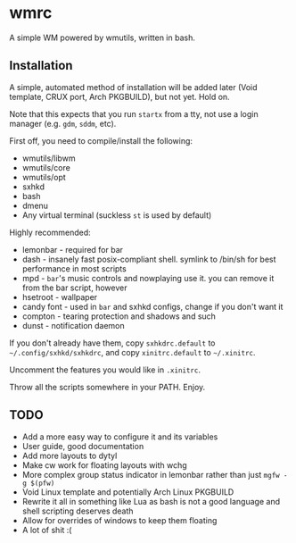 # wmrc

A simple WM powered by wmutils, written in bash.

## Installation

A simple, automated method of installation will be added later (Void template, CRUX port, Arch PKGBUILD), but not yet. Hold on.

Note that this expects that you run `startx` from a tty, not use a login manager (e.g. `gdm`, `sddm`, etc). 

First off,  you need to compile/install the following:

* wmutils/libwm
* wmutils/core
* wmutils/opt
* sxhkd
* bash
* dmenu
* Any virtual terminal (suckless `st` is used by default)

Highly recommended:

* lemonbar - required for bar
* dash - insanely fast posix-compliant shell. symlink to /bin/sh for best performance in most scripts
* mpd - `bar`'s music controls and nowplaying use it. you can remove it from the bar script, however
* hsetroot - wallpaper
* candy font - used in `bar` and sxhkd configs, change if you don't want it
* compton - tearing protection and shadows and such
* dunst - notification daemon

If you don't already have them, copy `sxhkdrc.default` to `~/.config/sxhkd/sxhkdrc`, and copy `xinitrc.default` to `~/.xinitrc`.

Uncomment the features you would like in `.xinitrc`.

Throw all the scripts somewhere in your PATH. Enjoy.

## TODO

* Add a more easy way to configure it and its variables
* User guide, good documentation
* Add more layouts to dytyl
* Make cw work for floating layouts with wchg
* More complex group status indicator in lemonbar rather than just `mgfw -g $(pfw)`
* Void Linux template and potentially Arch Linux PKGBUILD
* Rewrite it all in something like Lua as bash is not a good language and shell scripting deserves death
* Allow for overrides of windows to keep them floating
* A lot of shit :(
